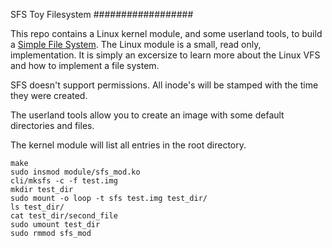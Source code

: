 SFS Toy Filesystem
##################

This repo contains a Linux kernel module, and some userland tools, to build a
[Simple File System](https://www.d-rift.nl/combuster/vdisk/sfs.html). The Linux module
is a small, read only, implementation. It is simply an excersize to learn more about the Linux VFS
and how to implement a file system.

SFS doesn't support permissions. All inode's will be stamped with the time
they were created.

The userland tools allow you to create an image with some default directories and files. 

The kernel module will list all entries in the root directory.

```
make
sudo insmod module/sfs_mod.ko
cli/mksfs -c -f test.img
mkdir test_dir
sudo mount -o loop -t sfs test.img test_dir/
ls test_dir/
cat test_dir/second_file
sudo umount test_dir
sudo rmmod sfs_mod
```
